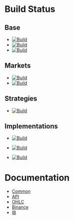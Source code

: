# Build Status
## Base
- <a href="https://github.com/trading-bot-software/trading-bot-common">![Build](https://github.com/trading-bot-software/trading-bot-common/actions/workflows/build.yml/badge.svg)</a>
- <a href="https://github.com/trading-bot-software/trading-bot-api">![Build](https://github.com/trading-bot-software/trading-bot-api/actions/workflows/build.yml/badge.svg)</a>
- <a href="https://github.com/trading-bot-software/trading-bot-ohlc">![Build](https://github.com/trading-bot-software/trading-bot-ohlc/actions/workflows/build.yml/badge.svg)</a>
## Markets
- <a href="https://github.com/trading-bot-software/trading-bot-binance">![Build](https://github.com/trading-bot-software/trading-bot-binance/actions/workflows/build.yml/badge.svg)</a>
- <a href="https://github.com/trading-bot-software/trading-bot-ib">![Build](https://github.com/trading-bot-software/trading-bot-ib/actions/workflows/build.yml/badge.svg)</a>
## Strategies
- <a href="https://github.com/trading-bot-software/trading-bot-strategy-harmonic-divergence">![Build](https://github.com/trading-bot-software/trading-bot-strategy-harmonic-divergence/actions/workflows/build.yml/badge.svg)</a>
## Implementations
- <a href="https://github.com/trading-bot-software/trading-bot-complete">![Build](https://github.com/trading-bot-software/trading-bot-complete/actions/workflows/build.yml/badge.svg)</a>

- <a href="https://github.com/trading-bot-software/trading-bot-ui">![Build](https://github.com/trading-bot-software/trading-bot-ui/actions/workflows/build.yml/badge.svg)</a>
- <a href="https://github.com/trading-bot-software/trading-bot-website">![Build](https://github.com/trading-bot-software/trading-bot-website/actions/workflows/build.yml/badge.svg)</a>

# Documentation
- [Common](https://trading-bot-software.github.io/trading-bot-common-docs/)
- [API](https://trading-bot-software.github.io/trading-bot-api-docs/)
- [OHLC](https://trading-bot-software.github.io/trading-bot-ohlc-docs/)
- [Binance](https://trading-bot-software.github.io/trading-bot-binance-docs/)
- [IB](https://trading-bot-software.github.io/trading-bot-ib-docs/)
